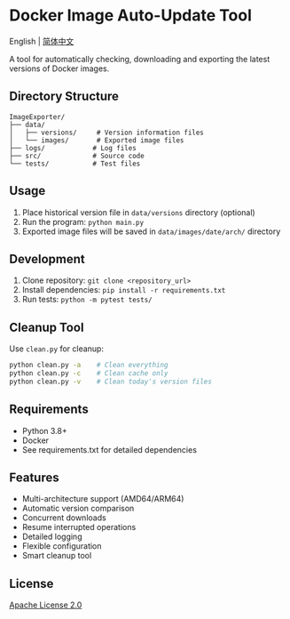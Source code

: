 # Docker Image Auto-Update Tool

English | [简体中文](README.md)

A tool for automatically checking, downloading and exporting the latest versions of Docker images.

## Directory Structure

```
ImageExporter/
├── data/
│   ├── versions/     # Version information files
│   └── images/       # Exported image files
├── logs/            # Log files
├── src/             # Source code
└── tests/           # Test files
```

## Usage

1. Place historical version file in `data/versions` directory (optional)
2. Run the program: `python main.py`
3. Exported image files will be saved in `data/images/date/arch/` directory

## Development

1. Clone repository: `git clone <repository_url>`
2. Install dependencies: `pip install -r requirements.txt`
3. Run tests: `python -m pytest tests/`

## Cleanup Tool

Use `clean.py` for cleanup:
```bash
python clean.py -a    # Clean everything
python clean.py -c    # Clean cache only
python clean.py -v    # Clean today's version files
```

## Requirements

- Python 3.8+
- Docker
- See requirements.txt for detailed dependencies

## Features

- Multi-architecture support (AMD64/ARM64)
- Automatic version comparison
- Concurrent downloads
- Resume interrupted operations
- Detailed logging
- Flexible configuration
- Smart cleanup tool

## License

[Apache License 2.0](LICENSE) 